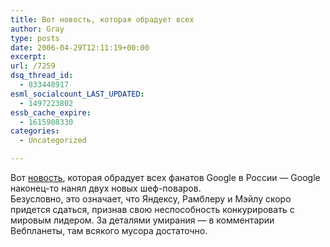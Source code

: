 ```yaml
---
title: Вот новость, которая обрадует всех
author: Gray
type: posts
date: 2006-04-29T12:11:19+00:00
excerpt:
url: /7259
dsq_thread_id:
  - 833448917
esml_socialcount_LAST_UPDATED:
  - 1497223802
essb_cache_expire:
  - 1615908330
categories:
  - Uncategorized

---
```








Вот <a href="http://www.mercurynews.com/mld/mercurynews/living/food/14431265.htm" target="_blank">новость</a>, которая обрадует всех фанатов Google в России &#8212; Google наконец-то нанял двух новых шеф-поваров.  
Безусловно, это означает, что Яндексу, Рамблеру и Мэйлу скоро придется сдаться, признав свою неспособность конкурировать с мировым лидером. За деталями умирания &#8212; в комментарии Вебпланеты, там всякого мусора достаточно.